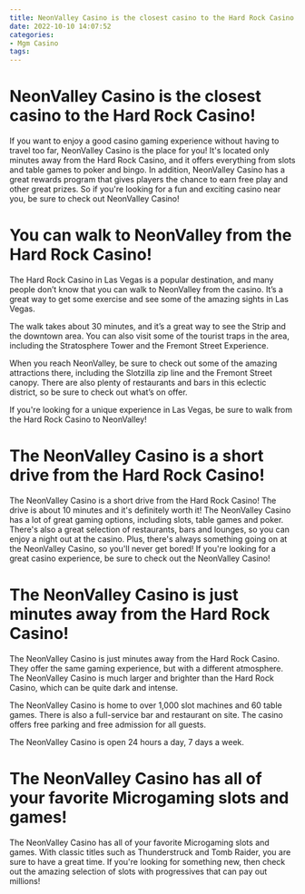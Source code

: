 ```yaml
---
title: NeonValley Casino is the closest casino to the Hard Rock Casino!
date: 2022-10-10 14:07:52
categories:
- Mgm Casino
tags:
---
```



#  NeonValley Casino is the closest casino to the Hard Rock Casino!

If you want to enjoy a good casino gaming experience without having to travel too far, NeonValley Casino is the place for you! It's located only minutes away from the Hard Rock Casino, and it offers everything from slots and table games to poker and bingo. In addition, NeonValley Casino has a great rewards program that gives players the chance to earn free play and other great prizes. So if you're looking for a fun and exciting casino near you, be sure to check out NeonValley Casino!

#  You can walk to NeonValley from the Hard Rock Casino!

The Hard Rock Casino in Las Vegas is a popular destination, and many people don’t know that you can walk to NeonValley from the casino. It’s a great way to get some exercise and see some of the amazing sights in Las Vegas.

The walk takes about 30 minutes, and it’s a great way to see the Strip and the downtown area. You can also visit some of the tourist traps in the area, including the Stratosphere Tower and the Fremont Street Experience.

When you reach NeonValley, be sure to check out some of the amazing attractions there, including the Slotzilla zip line and the Fremont Street canopy. There are also plenty of restaurants and bars in this eclectic district, so be sure to check out what’s on offer.

If you're looking for a unique experience in Las Vegas, be sure to walk from the Hard Rock Casino to NeonValley!

#  The NeonValley Casino is a short drive from the Hard Rock Casino!

The NeonValley Casino is a short drive from the Hard Rock Casino! The drive is about 10 minutes and it's definitely worth it! The NeonValley Casino has a lot of great gaming options, including slots, table games and poker. There's also a great selection of restaurants, bars and lounges, so you can enjoy a night out at the casino. Plus, there's always something going on at the NeonValley Casino, so you'll never get bored! If you're looking for a great casino experience, be sure to check out the NeonValley Casino!

#  The NeonValley Casino is just minutes away from the Hard Rock Casino!

The NeonValley Casino is just minutes away from the Hard Rock Casino. They offer the same gaming experience, but with a different atmosphere. The NeonValley Casino is much larger and brighter than the Hard Rock Casino, which can be quite dark and intense.

The NeonValley Casino is home to over 1,000 slot machines and 60 table games. There is also a full-service bar and restaurant on site. The casino offers free parking and free admission for all guests.

The NeonValley Casino is open 24 hours a day, 7 days a week.

#  The NeonValley Casino has all of your favorite Microgaming slots and games!

The NeonValley Casino has all of your favorite Microgaming slots and games. With classic titles such as Thunderstruck and Tomb Raider, you are sure to have a great time. If you're looking for something new, then check out the amazing selection of slots with progressives that can pay out millions!